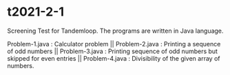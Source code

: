 # t2021-2-1
Screening Test for Tandemloop. The programs are written in Java language.

Problem-1.java : Calculator problem ||
Problem-2.java : Printing a sequence of odd numbers ||
Problem-3.java : Printing sequence of odd numbers but skipped for even entries ||
Problem-4.java : Divisibility of the given array of numbers.

